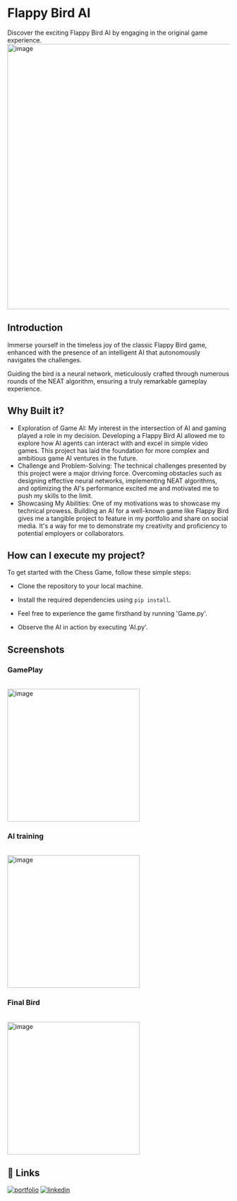 
# Flappy Bird AI
Discover the exciting Flappy Bird AI by engaging in the original game experience.
<img src="https://github.com/ankursinghbisht/Flappy-Bird-AI/assets/112644477/71b2efb7-b5fd-4325-853f-854b750953ea" alt="image" width="600"/>


## Introduction

Immerse yourself in the timeless joy of the classic Flappy Bird game, enhanced with the presence of an intelligent AI that autonomously navigates the challenges.

Guiding the bird is a neural network, meticulously crafted through numerous rounds of the NEAT algorithm, ensuring a truly remarkable gameplay experience.
## Why Built it?
- Exploration of Game AI: My interest in the intersection of AI and gaming played a role in my decision. Developing a Flappy Bird AI allowed me to explore how AI agents can interact with and excel in simple video games. This project has laid the foundation for more complex and ambitious game AI ventures in the future.
- Challenge and Problem-Solving: The technical challenges presented by this project were a major driving force. Overcoming obstacles such as designing effective neural networks, implementing NEAT algorithms, and optimizing the AI's performance excited me and motivated me to push my skills to the limit.
- Showcasing My Abilities: One of my motivations was to showcase my technical prowess. Building an AI for a well-known game like Flappy Bird gives me a tangible project to feature in my portfolio and share on social media. It's a way for me to demonstrate my creativity and proficiency to potential employers or collaborators.



## How can I execute my project?

To get started with the Chess Game, follow these simple steps:

- Clone the repository to your local machine.

- Install the required dependencies using `pip install`.

- Feel free to experience the game firsthand by running 'Game.py'.

- Observe the AI in action by executing 'AI.py'.
    
## Screenshots
### GamePlay
<br>
<img src="https://github.com/ankursinghbisht/Flappy-Bird-AI/assets/112644477/de8a383b-861d-4fa6-a5b7-03ca91b9d57d" alt="image" width="300"/>


<br>

### AI training
<br>
<img src="https://github.com/ankursinghbisht/Flappy-Bird-AI/assets/112644477/1be44384-c104-4c89-854e-badd49167670" alt="image" width="300"/>

<br>

### Final Bird
<br>
<img src="https://github.com/ankursinghbisht/Flappy-Bird-AI/assets/112644477/567a31f8-2243-48e0-a616-2b98c0ca0cfa" alt="image" width="300"/>


## 🔗 Links
[![portfolio](https://img.shields.io/badge/my_portfolio-000?style=for-the-badge&logo=ko-fi&logoColor=white)](https://github.com/ankursinghbisht?tab=repositories)
[![linkedin](https://img.shields.io/badge/linkedin-0A66C2?style=for-the-badge&logo=linkedin&logoColor=white)](https://www.linkedin.com/in/ankursinghbisht/)

